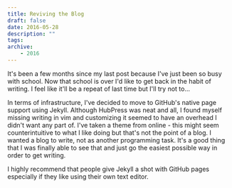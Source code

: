 ```yaml
---
title: Reviving the Blog
draft: false
date: 2016-05-28
description: ""
tags:
archive:
    - 2016
---
```


It's been a few months since my last post because I've just been so busy with school. Now that school is over I'd like to get back in the habit of writing. I feel like it'll be a repeat of last time but I'll try not to...

<!-- more -->

In terms of infrastructure, I've decided to move to GitHub's native page support using Jekyll. Although HubPress was neat and all, I found myself missing writing in vim and customizing it seemed to have an overhead I didn't want any part of. I've taken a theme from online - this might seem counterintuitive to what I like doing but that's not the point of a blog. I wanted a blog to write, not as another programming task. It's a good thing that I was finally able to see that and just go the easiest possible way in order to get writing.

I highly recommend that people give Jekyll a shot with GitHub pages especially if they like using their own text editor.
